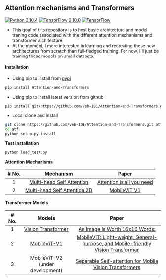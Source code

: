 ## Attention mechanisms and Transformers

[![Python 3.10.4](https://img.shields.io/badge/Python-3.10.4-3776AB)](https://www.python.org/downloads/release/python-3104/) [![TensorFlow 2.10.0](https://img.shields.io/badge/TensorFlow-2.10.0-FF6F00?logo=tensorflow)](https://github.com/tensorflow/tensorflow/releases/tag/v2.10.0) [![TensorFlow](https://img.shields.io/badge/TensorFlow-%23FF6F00.svg?style=for-the-badge&logo=TensorFlow&logoColor=white)](https://www.tensorflow.org/)

* This goal of this repository is to host basic architecture and model traning code associated with the different attention mechanisms and transformer architecture.
* At the moment, I more interested in learning and recreating these new architectures from scratch than full-fledged training. For now, I'll just be training these models on small datasets.

#### Installation

* Using pip to install from [pypi](https://pypi.org/project/Attention-and-Transformers/)

```bash
pip install Attention-and-Transformers
```

* Using pip to install latest version from github   

```bash
pip install git+https://github.com/veb-101/Attention-and-Transformers.git
```

* Local clone and install

```bash
git clone https://github.com/veb-101/Attention-and-Transformers.git atf
cd atf
python setup.py install
```

**Test Installation**

```bash
python load_test.py
```

**Attention Mechanisms**

<table>
<thead>
<tr>
<th style="text-align:center">
<strong># No.</strong>
</th>
<th style="text-align:center">
<strong>Mechanism</strong>
</th>
<th style="text-align:center">
<strong>Paper</strong>
</th>
</tr>
</thead>
<tbody>
<tr>
<td style="text-align:center">1</td>
<td style="text-align:center">
<a href="https://github.com/veb-101/Attention-and-Transformers/blob/main/Attention_and_Transformers/VisionTransformers/multihead_self_attention.py">Multi-head Self Attention</a>
</td>
<td style="text-align:center">
<a href="https://arxiv.org/abs/1706.03762">Attention is all you need</a>
</td>
</tr>
<tr>
<td style="text-align:center">2</td>
<td style="text-align:center">
<a href="https://github.com/veb-101/Attention-and-Transformers/blob/main/Attention_and_Transformers/MobileViT_v1/multihead_self_attention_2D.py">Multi-head Self Attention 2D</a>
</td>
<td style="text-align:center">
<a href="https://arxiv.org/abs/2110.02178">MobileViT V1</a>
</td>
</tr>
</tbody>
</table>

**Transformer Models**

<table>
<thead>
<tr>
<th style="text-align:center">
<strong># No.</strong>
</th>
<th style="text-align:center">
<strong>Models</strong>
</th>
<th style="text-align:center">
<strong>Paper</strong>
</th>
</tr>
</thead>
<tbody>
<tr>
<td style="text-align:center">1</td>
<td style="text-align:center">
<a href="https://github.com/veb-101/Attention-and-Transformers/blob/main/Attention_and_Transformers/VisionTransformers/vision_transformer.py">Vision Transformer</a>
</td>
<td style="text-align:center">
<a href="https://arxiv.org/abs/2010.11929">An Image is Worth 16x16 Words:</a>
</td>
</tr>
<tr>
<td style="text-align:center">2</td>
<td style="text-align:center">
<a href="https://github.com/veb-101/Attention-and-Transformers/blob/main/Attention_and_Transformers/MobileViT_v1/mobile_vit.py">MobileViT-V1</a>
</td>
<td style="text-align:center">
<a href="https://arxiv.org/abs/2110.02178">MobileViT: Light-weight, General-purpose, and Mobile-friendly Vision Transformer</a>
</td>
</tr>
<tr>
<td style="text-align:center">3</td>
<td style="text-align:center">MobileViT-V2 (under development)</td>
<td style="text-align:center">
<a href="https://arxiv.org/abs/2206.02680">Separable Self-attention for Mobile Vision Transformers</a>
</td>
</tr>
</tbody>
</table>

<!-- **Attention Mechanisms**

|:---------:|:----------------------------:|:-------------------------------------------------------------:|
| 1         | [Multi-head Self Attention](https://github.com/veb-101/Attention-and-Transformers/blob/main/MobileViT-v1/multihead_self_attention_2D.py)    | [Attention is all you need](https://arxiv.org/abs/1706.03762) |
| 2         | [Multi-head Self Attention 2D](https://github.com/veb-101/Attention-and-Transformers/blob/main/MobileViT_v1/multihead_self_attention_2D.py) | [MobileViT V1](https://arxiv.org/abs/2110.02178)              |

**Transformer Models**

| **# No.** | **Models**         | **Paper**                                                          |
|:---------:|:------------------:|:------------------------------------------------------------------:|
| 1         | [Vision Transformer](https://github.com/veb-101/Attention-and-Transformers/blob/main/VisionTransformers/vision_transformer.py) | [An Image is Worth 16x16 Words:](https://arxiv.org/abs/2010.11929) |
| 2         | [MobileViT-V1](https://github.com/veb-101/Attention-and-Transformers/blob/main/MobileViT_v1/mobile_vit.py)     | [MobileViT: Light-weight, General-purpose, and Mobile-friendly Vision Transformer](https://arxiv.org/abs/2110.02178)                   |
| 3         | MobileViT-V2 (under development)| [Separable Self-attention for Mobile Vision Transformers](https://arxiv.org/abs/2206.02680)                   | -->

